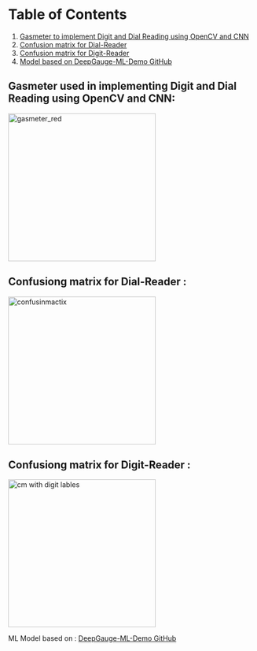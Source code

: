 # Table of Contents

1. [Gasmeter to implement Digit and Dial Reading using OpenCV and CNN](#gasmeter-to-implement-digit-and-dial-reading-using-opencv-and-cnn)
2. [Confusion matrix for Dial-Reader](#confusion-matrix-for-dial-reader)
3. [Confusion matrix for Digit-Reader](#confusion-matrix-for-digit-reader)
4. [Model based on DeepGauge-ML-Demo GitHub](#model-based-on-deepgauge-ml-demo-github)

## Gasmeter used in implementing Digit and Dial Reading using OpenCV and CNN:

<img src="https://github.com/user-attachments/assets/076b27ff-a851-4bc2-a034-89f20a3550a7" alt="gasmeter_red" width="300" />


## Confusiong matrix for Dial-Reader : 

<img src="https://github.com/user-attachments/assets/bdf81473-adea-4b8b-9729-46b25b32482a" alt="confusinmactix" width="300" />

## Confusiong matrix for Digit-Reader :

<img src="https://github.com/user-attachments/assets/ef3a55a5-1066-48e3-ba2d-dfd5b471cdfa" alt="cm with digit lables" width="300" />


ML Model based on : [DeepGauge-ML-Demo GitHub](https://github.com/louelidrissi/DeepGauge-ML-Demo)
